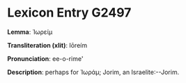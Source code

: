 # Lexicon Entry G2497

**Lemma**: Ἰωρείμ

**Transliteration (xlit)**: Iōreím

**Pronunciation**: ee-o-rime'

**Description**:
perhaps for Ἰωράμ; Jorim, an Israelite:--Jorim.
